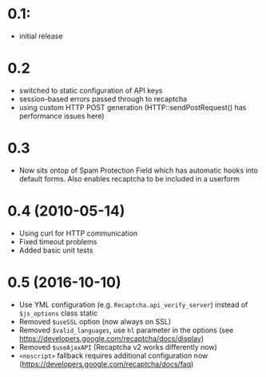 # 0.1:
- initial release

# 0.2
- switched to static configuration of API keys
- session-based errors passed through to recaptcha
- using custom HTTP POST generation (HTTP::sendPostRequest() has performance issues here)

# 0.3
- Now sits ontop of Spam Protection Field which has automatic hooks into default forms.
	Also enables recaptcha to be included in a userform
	
# 0.4 (2010-05-14)
- Using curl for HTTP communication
- Fixed timeout problems
- Added basic unit tests

# 0.5 (2016-10-10)
- Use YML configuration (e.g. `Recaptcha.api_verify_server`) instead of `$js_options` class static
- Removed `$useSSL` option (now always on SSL)
- Removed `$valid_languages`, use `hl` parameter in the options (see https://developers.google.com/recaptcha/docs/display)
- Removed `$useAjaxAPI` (Recaptcha v2 works differently now)
- `<noscript>` fallback requires additional configuration now (https://developers.google.com/recaptcha/docs/faq)